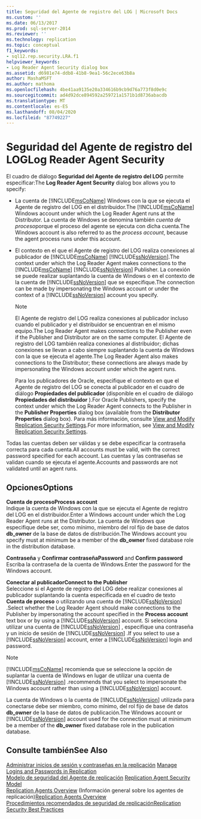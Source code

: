 ```yaml
---
title: Seguridad del Agente de registro del LOG | Microsoft Docs
ms.custom: ''
ms.date: 06/13/2017
ms.prod: sql-server-2014
ms.reviewer: ''
ms.technology: replication
ms.topic: conceptual
f1_keywords:
- sql12.rep.security.LRA.f1
helpviewer_keywords:
- Log Reader Agent Security dialog box
ms.assetid: d6981e74-ddb8-41b8-9ea1-56c2ece63b8a
author: MashaMSFT
ms.author: mathoma
ms.openlocfilehash: 4be41aa9135e20a334616b9cb9d76a773f8d0e9c
ms.sourcegitcommit: ad4d92dce894592a259721a1571b1d8736abacdb
ms.translationtype: MT
ms.contentlocale: es-ES
ms.lasthandoff: 08/04/2020
ms.locfileid: "87749227"
---
```

# <a name="log-reader-agent-security"></a><span data-ttu-id="6e7d8-102">Seguridad del Agente de registro del LOG</span><span class="sxs-lookup"><span data-stu-id="6e7d8-102">Log Reader Agent Security</span></span>
  <span data-ttu-id="6e7d8-103">El cuadro de diálogo **Seguridad del Agente de registro del LOG** permite especificar:</span><span class="sxs-lookup"><span data-stu-id="6e7d8-103">The **Log Reader Agent Security** dialog box allows you to specify:</span></span>  
  
-   <span data-ttu-id="6e7d8-104">La cuenta de [!INCLUDE[msCoName](../../includes/msconame-md.md)] Windows con la que se ejecuta el Agente de registro del LOG en el distribuidor.</span><span class="sxs-lookup"><span data-stu-id="6e7d8-104">The [!INCLUDE[msCoName](../../includes/msconame-md.md)] Windows account under which the Log Reader Agent runs at the Distributor.</span></span> <span data-ttu-id="6e7d8-105">La cuenta de Windows se denomina también *cuenta de proceso*porque el proceso del agente se ejecuta con dicha cuenta.</span><span class="sxs-lookup"><span data-stu-id="6e7d8-105">The Windows account is also referred to as the *process account*, because the agent process runs under this account.</span></span>  
  
-   <span data-ttu-id="6e7d8-106">El contexto en el que el Agente de registro del LOG realiza conexiones al publicador de [!INCLUDE[msCoName](../../includes/msconame-md.md)] [!INCLUDE[ssNoVersion](../../includes/ssnoversion-md.md)].</span><span class="sxs-lookup"><span data-stu-id="6e7d8-106">The context under which the Log Reader Agent makes connections to the [!INCLUDE[msCoName](../../includes/msconame-md.md)] [!INCLUDE[ssNoVersion](../../includes/ssnoversion-md.md)] Publisher.</span></span> <span data-ttu-id="6e7d8-107">La conexión se puede realizar suplantando la cuenta de Windows o en el contexto de la cuenta de [!INCLUDE[ssNoVersion](../../includes/ssnoversion-md.md)] que se especifique.</span><span class="sxs-lookup"><span data-stu-id="6e7d8-107">The connection can be made by impersonating the Windows account or under the context of a [!INCLUDE[ssNoVersion](../../includes/ssnoversion-md.md)] account you specify.</span></span>  
  
    > [!NOTE]  
    >  <span data-ttu-id="6e7d8-108">El Agente de registro del LOG realiza conexiones al publicador incluso cuando el publicador y el distribuidor se encuentran en el mismo equipo.</span><span class="sxs-lookup"><span data-stu-id="6e7d8-108">The Log Reader Agent makes connections to the Publisher even if the Publisher and Distributor are on the same computer.</span></span> <span data-ttu-id="6e7d8-109">El Agente de registro del LOG también realiza conexiones al distribuidor; dichas conexiones se llevan a cabo siempre suplantando la cuenta de Windows con la que se ejecuta el agente.</span><span class="sxs-lookup"><span data-stu-id="6e7d8-109">The Log Reader Agent also makes connections to the Distributor; these connections are always made by impersonating the Windows account under which the agent runs.</span></span>  
  
     <span data-ttu-id="6e7d8-110">Para los publicadores de Oracle, especifique el contexto en que el Agente de registro del LOG se conecta al publicador en el cuadro de diálogo **Propiedades del publicador** (disponible en el cuadro de diálogo **Propiedades del distribuidor** ).</span><span class="sxs-lookup"><span data-stu-id="6e7d8-110">For Oracle Publishers, specify the context under which the Log Reader Agent connects to the Publisher in the **Publisher Properties** dialog box (available from the **Distributor Properties** dialog box).</span></span> <span data-ttu-id="6e7d8-111">Para más información, consulte [View and Modify Replication Security Settings](security/view-and-modify-replication-security-settings.md).</span><span class="sxs-lookup"><span data-stu-id="6e7d8-111">For more information, see [View and Modify Replication Security Settings](security/view-and-modify-replication-security-settings.md).</span></span>  
  
 <span data-ttu-id="6e7d8-112">Todas las cuentas deben ser válidas y se debe especificar la contraseña correcta para cada cuenta.</span><span class="sxs-lookup"><span data-stu-id="6e7d8-112">All accounts must be valid, with the correct password specified for each account.</span></span> <span data-ttu-id="6e7d8-113">Las cuentas y las contraseñas se validan cuando se ejecuta el agente.</span><span class="sxs-lookup"><span data-stu-id="6e7d8-113">Accounts and passwords are not validated until an agent runs.</span></span>  
  
## <a name="options"></a><span data-ttu-id="6e7d8-114">Opciones</span><span class="sxs-lookup"><span data-stu-id="6e7d8-114">Options</span></span>  
 <span data-ttu-id="6e7d8-115">**Cuenta de proceso**</span><span class="sxs-lookup"><span data-stu-id="6e7d8-115">**Process account**</span></span>  
 <span data-ttu-id="6e7d8-116">Indique la cuenta de Windows con la que se ejecuta el Agente de registro del LOG en el distribuidor.</span><span class="sxs-lookup"><span data-stu-id="6e7d8-116">Enter a Windows account under which the Log Reader Agent runs at the Distributor.</span></span> <span data-ttu-id="6e7d8-117">La cuenta de Windows que especifique debe ser, como mínimo, miembro del rol fijo de base de datos **db_owner** de la base de datos de distribución.</span><span class="sxs-lookup"><span data-stu-id="6e7d8-117">The Windows account you specify must at minimum be a member of the **db_owner** fixed database role in the distribution database.</span></span>  
  
 <span data-ttu-id="6e7d8-118">**Contraseña** y **Confirmar contraseña**</span><span class="sxs-lookup"><span data-stu-id="6e7d8-118">**Password** and **Confirm password**</span></span>  
 <span data-ttu-id="6e7d8-119">Escriba la contraseña de la cuenta de Windows.</span><span class="sxs-lookup"><span data-stu-id="6e7d8-119">Enter the password for the Windows account.</span></span>  
  
 <span data-ttu-id="6e7d8-120">**Conectar al publicador**</span><span class="sxs-lookup"><span data-stu-id="6e7d8-120">**Connect to the Publisher**</span></span>  
 <span data-ttu-id="6e7d8-121">Seleccione si el Agente de registro del LOG debe realizar conexiones al publicador suplantando la cuenta especificada en el cuadro de texto **Cuenta de proceso** o utilizando una cuenta de [!INCLUDE[ssNoVersion](../../includes/ssnoversion-md.md)] .</span><span class="sxs-lookup"><span data-stu-id="6e7d8-121">Select whether the Log Reader Agent should make connections to the Publisher by impersonating the account specified in the **Process account** text box or by using a [!INCLUDE[ssNoVersion](../../includes/ssnoversion-md.md)] account.</span></span> <span data-ttu-id="6e7d8-122">Si selecciona utilizar una cuenta de [!INCLUDE[ssNoVersion](../../includes/ssnoversion-md.md)] , especifique una contraseña y un inicio de sesión de [!INCLUDE[ssNoVersion](../../includes/ssnoversion-md.md)] .</span><span class="sxs-lookup"><span data-stu-id="6e7d8-122">If you select to use a [!INCLUDE[ssNoVersion](../../includes/ssnoversion-md.md)] account, enter a [!INCLUDE[ssNoVersion](../../includes/ssnoversion-md.md)] login and password.</span></span>  
  
> [!NOTE]  
>  [!INCLUDE[msCoName](../../includes/msconame-md.md)] <span data-ttu-id="6e7d8-123">recomienda que se seleccione la opción de suplantar la cuenta de Windows en lugar de utilizar una cuenta de [!INCLUDE[ssNoVersion](../../includes/ssnoversion-md.md)] .</span><span class="sxs-lookup"><span data-stu-id="6e7d8-123">recommends that you select to impersonate the Windows account rather than using a [!INCLUDE[ssNoVersion](../../includes/ssnoversion-md.md)] account.</span></span>  
  
 <span data-ttu-id="6e7d8-124">La cuenta de Windows o la cuenta de [!INCLUDE[ssNoVersion](../../includes/ssnoversion-md.md)] utilizada para conectarse debe ser miembro, como mínimo, del rol fijo de base de datos **db_owner** de la base de datos de publicación.</span><span class="sxs-lookup"><span data-stu-id="6e7d8-124">The Windows account or [!INCLUDE[ssNoVersion](../../includes/ssnoversion-md.md)] account used for the connection must at minimum be a member of the **db_owner** fixed database role in the publication database.</span></span>  
  
## <a name="see-also"></a><span data-ttu-id="6e7d8-125">Consulte también</span><span class="sxs-lookup"><span data-stu-id="6e7d8-125">See Also</span></span>  
 <span data-ttu-id="6e7d8-126">[Administrar inicios de sesión y contraseñas en la replicación](security/identity-and-access-control-replication.md#manage-logins-and-passwords-in-replication) </span><span class="sxs-lookup"><span data-stu-id="6e7d8-126">[Manage Logins and Passwords in Replication](security/identity-and-access-control-replication.md#manage-logins-and-passwords-in-replication) </span></span>  
 <span data-ttu-id="6e7d8-127">[Modelo de seguridad del Agente de replicación](security/replication-agent-security-model.md) </span><span class="sxs-lookup"><span data-stu-id="6e7d8-127">[Replication Agent Security Model](security/replication-agent-security-model.md) </span></span>  
 <span data-ttu-id="6e7d8-128">[Replication Agents Overview](agents/replication-agents-overview.md)  (Información general sobre los agentes de replicación)</span><span class="sxs-lookup"><span data-stu-id="6e7d8-128">[Replication Agents Overview](agents/replication-agents-overview.md) </span></span>  
 [<span data-ttu-id="6e7d8-129">Procedimientos recomendados de seguridad de replicación</span><span class="sxs-lookup"><span data-stu-id="6e7d8-129">Replication Security Best Practices</span></span>](security/replication-security-best-practices.md)  
  
  
